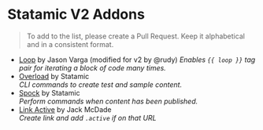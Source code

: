 # Statamic V2 Addons

> To add to the list, please create a Pull Request. Keep it alphabetical and in a consistent format.

- [Loop](https://github.com/lesaff/Statamic-Loop) by Jason Varga (modified for v2 by @rudy) 
  _Enables `{{ loop }}` tag pair for iterating a block of code many times._
- [Overload](https://github.com/statamic/overload) by Statamic  
  _CLI commands to create test and sample content._
- [Spock](https://github.com/statamic/spock) by Statamic  
  _Perform commands when content has been published._
- [Link Active](https://github.com/jackmcdade/statamic-link-active) by Jack McDade  
  _Create link and add `.active` if on that URL_
